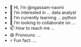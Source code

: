- 👋 Hi, I’m @ngassam-naomi
- 👀 I’m interested in ... data analyst
- 🌱 I’m currently learning ... python 
- 💞️ I’m looking to collaborate on ... 
- 📫 How to reach me ...
- 😄 Pronouns: ...
- ⚡ Fun fact: ...

<!---
ngassam-naomi/ngassam-naomi is a ✨ special ✨ repository because its `README.md` (this file) appears on your GitHub profile.
You can click the Preview link to take a look at your changes.
--->
